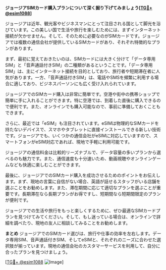 **ジョージアSIMカード購入プランについて深く掘り下げてみましょう[[TG💪+ @esim1088](https://t.me/s/esim1088)]**

ジョージアは近年、観光客やビジネスマンにとって注目される国として脚光を浴びています。この美しい国で生活や旅行を楽しむためには、まずインターネット接続が欠かせません。そして、そのために必要なのがSIMカードです。ジョージアでは複数の通信会社が提供しているSIMカードがあり、それぞれ特徴的なプランがあります。

まず、最初に覚えておきたいのは、SIMカードには大きく分けて「データ専用SIM」と「音声通話付きSIM」の二種類があるということです。「データ専用SIM」は、主にインターネット接続を目的としており、旅行者や短期滞在者に人気があります。一方、「音声通話付きSIM」は、電話やSMSを頻繁に利用する場合に適しており、ビジネスパーソンにも広く受け入れられています。

ジョージアでのSIMカード購入は非常に簡単です。空港や街中の携帯ショップで簡単に手に入れることができます。特に空港では、到着した直後に購入できるので便利です。また、オンラインでも購入可能なので、事前に準備しておくこともできます。

さらに、最近では「eSIM」も注目されています。eSIMは物理的なSIMカードを持たないデバイスで、スマホやタブレットに直接インストールできる新しい技術です。ジョージアでも、いくつかの通信会社がeSIMに対応していますので、スマートフォンがeSIM対応であれば、現地で手軽に利用可能です。

ジョージアの通信料金は比較的リーズナブルで、データ容量の多いプランから選べるのも魅力です。また、通信速度も十分速いため、動画視聴やオンラインゲームなども快適に楽しむことができます。

最後に、ジョージアでのSIMカード購入を成功させるためのポイントをお伝えします。まず、現地の言葉に自信がない場合、英語が話せるスタッフがいる店舗を選ぶことをお勧めします。また、滞在期間に応じて適切なプランを選ぶことが重要です。長期滞在なら長期プランがお得ですし、短期間なら短期間限定のプランが便利です。

ジョージアでの生活や旅行をもっと楽しくするために、ぜひ最適なSIMカードプランを見つけてみてください。そして、もし迷っている場合は、オンラインで詳細を調べたり、現地の友人に相談してみることをお勧めします。

**まとめ**
ジョージアでのSIMカード選びは、旅行や仕事の効率を左右します。データ専用SIM、音声通話付きSIM、そしてeSIMと、それぞれのニーズに合わせた選択肢が揃っています。現地の通信会社のカスタマーサービスを利用して、自分に合ったプランを見つけましょう。

[[TG💪+ @esim1088](https://t.me/s/esim1088) ![Image](https://i.postimg.cc/Y0z9fWf4/image.png)]